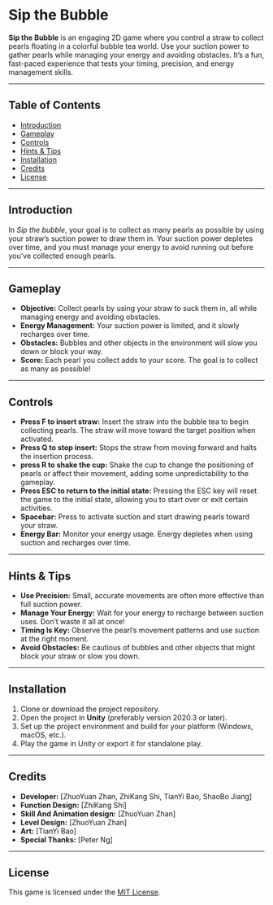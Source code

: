 # Sip the Bubble

**Sip the Bubble** is an engaging 2D game where you control a straw to collect pearls floating in a colorful bubble tea world. Use your suction power to gather pearls while managing your energy and avoiding obstacles. It’s a fun, fast-paced experience that tests your timing, precision, and energy management skills.

---

## Table of Contents

- [Introduction](#introduction)
- [Gameplay](#gameplay)
- [Controls](#controls)
- [Hints & Tips](#hints--tips)
- [Installation](#installation)
- [Credits](#credits)
- [License](#license)

---

## Introduction

In *Sip the bubble*, your goal is to collect as many pearls as possible by using your straw’s suction power to draw them in.
Your suction power depletes over time, and you must manage your energy to avoid running out before you’ve collected enough pearls.

---

## Gameplay

- **Objective:** Collect pearls by using your straw to suck them in, all while managing energy and avoiding obstacles.
- **Energy Management:** Your suction power is limited, and it slowly recharges over time.
- **Obstacles:** Bubbles and other objects in the environment will slow you down or block your way.
- **Score:** Each pearl you collect adds to your score. The goal is to collect as many as possible!

---

## Controls

- **Press F to insert straw:** Insert the straw into the bubble tea to begin collecting pearls. The straw will move toward the target position when activated.
- **Press Q to stop insert:** Stops the straw from moving forward and halts the insertion process.
- **press R to shake the cup:** Shake the cup to change the positioning of pearls or affect their movement, adding some unpredictability to the gameplay.
- **Press ESC to return to the initial state:** Pressing the ESC key will reset the game to the initial state, allowing you to start over or exit certain activities.
- **Spacebar:** Press to activate suction and start drawing pearls toward your straw.
- **Energy Bar:** Monitor your energy usage. Energy depletes when using suction and recharges over time.

---

## Hints & Tips

- **Use Precision:** Small, accurate movements are often more effective than full suction power.
- **Manage Your Energy:** Wait for your energy to recharge between suction uses. Don’t waste it all at once!
- **Timing Is Key:** Observe the pearl’s movement patterns and use suction at the right moment.
- **Avoid Obstacles:** Be cautious of bubbles and other objects that might block your straw or slow you down.

---

## Installation

1. Clone or download the project repository.
2. Open the project in **Unity** (preferably version 2020.3 or later).
3. Set up the project environment and build for your platform (Windows, macOS, etc.).
4. Play the game in Unity or export it for standalone play.

---

## Credits

- **Developer:** [ZhuoYuan Zhan, ZhiKang Shi, TianYi Bao, ShaoBo Jiang]
- **Function Design:** [ZhiKang Shi]
- **Skill And Animation design:** [ZhuoYuan Zhan]
- **Level Design:** [ZhuoYuan Zhan]
- **Art:** [TianYi Bao]
- **Special Thanks:** [Peter Ng]

---

## License

This game is licensed under the [MIT License](LICENSE).
